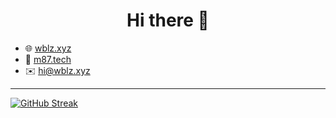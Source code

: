<h1 align="center">Hi there 👋</h1>

- 🌐 [wblz.xyz](https://wblz.xyz)
- 💼 [m87.tech](https://m87.tech/)
- ✉️ [hi@wblz.xyz](mailto:hi@wblz.xyz)

---


[![GitHub Streak](https://github-readme-streak-stats.herokuapp.com?user=wblazej&theme=github-dark-blue&hide_border=true)](https://git.io/streak-stats)
